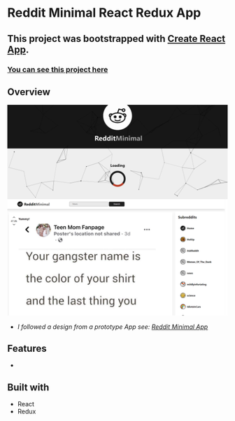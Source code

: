 # **Reddit Minimal React Redux App**
## This project was bootstrapped with [Create React App](https://github.com/facebook/create-react-app).
### [You can see this project here](https://netlify.com)

## **Overview**
![screenshot](./screenshot.png)
- *I followed a design from a prototype App see: [Reddit Minimal App](https://reddit-client.netlify.app/)*

## **Features**
* 

## **Built with**
* React
* Redux